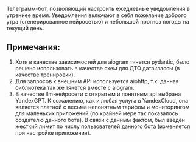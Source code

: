 Телеграмм-бот, позволяющий настроить ежедневные уведомления в утреннее время. 
Уведомления включают в себя пожелание доброго утра (сгенерированное нейросетью) и небольшой прогноз погоды на текущий день.


## Примечания:
1) Хотя в качестве зависимостей для aiogram тянется pydantic, было решено использовать в качестве схем для ДТО датаклассы (в качестве тренировки).
2) Для запросов к внешним API используется aiohttp, т.к. данная библиотека так же тянется вместе с aiogram. 
3) В качестве llm-нейросети с открытым и понятным api выбрана YandexGPT. 
К сожалению, как и любая услуга в YandexCloud, она является платной с весьма непонятным тарифом и мониторингом для маленьких 
приложений (по крайней мере так показалось создателю данного бота). 
В связи с данным фактом, был введён жесткий лимит по числу пользователей данного бота (изменяется при настройке приложения).
